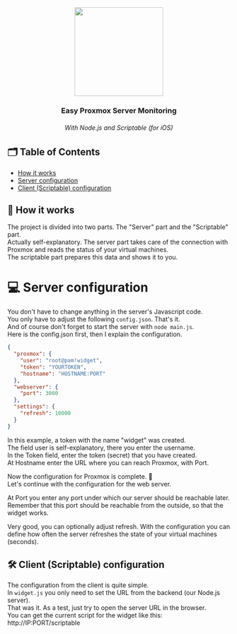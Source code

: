 <div align="center">
<img src="https://sharex.nilskleinert.de/widget.png" height="200px" />
<h3 align="center">Easy Proxmox Server Monitoring</h3>
<h6 align="center">With Node.js and Scriptable (for iOS)</h6>
</div>


## 🗂 Table of Contents

* [How it works](#-how-it-works)
* [Server configuration](#-server-configuration)
* [Client (Scriptable) configuration](#-client-scriptable-configuration)


## 🤔 How it works
The project is divided into two parts. The "Server" part and the "Scriptable" part.  
Actually self-explanatory. The server part takes care of the connection with Proxmox and reads the status of your virtual machines.  
The scriptable part prepares this data and shows it to you.

# ‍💻 Server configuration
You don't have to change anything in the server's Javascript code.  
You only have to adjust the following `config.json`. That's it.  
And of course don't forget to start the server with `node main.js`.  
Here is the config.json first, then I explain the configuration.

```json
{
  "proxmox": {
    "user": "root@pam!widget",
    "token": "YOURTOKEN",
    "hostname": "HOSTNAME:PORT"
  },
  "webserver": {
    "port": 3000
  },
  "settings": {
    "refresh": 10000
  }
}
```

In this example, a token with the name "widget" was created.  
The field user is self-explanatory, there you enter the username.  
In the Token field, enter the token (secret) that you have created.  
At Hostname enter the URL where you can reach Proxmox, with Port.

Now the configuration for Proxmox is complete. 🥳  
Let's continue with the configuration for the web server.

At Port you enter any port under which our server should be reachable later.  
Remember that this port should be reachable from the outside, so that the widget works.

Very good, you can optionally adjust refresh. With the configuration you can define how often the server refreshes the state of your virtual machines (seconds).

## 🛠️ Client (Scriptable) configuration
The configuration from the client is quite simple.  
In `widget.js` you only need to set the URL from the backend (our Node.js server).  
That was it. As a test, just try to open the server URL in the browser.  
You can get the current script for the widget like this: http://IP:PORT/scriptable
